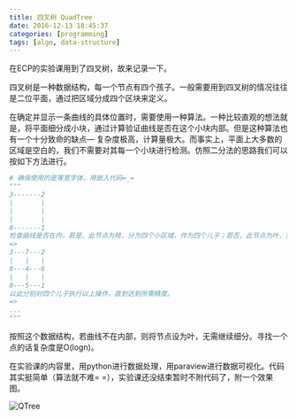 ```yaml
---
title: 四叉树 QuadTree
date: 2016-12-13 18:45:37
categories: [programming]
tags: [algo, data-structure]
---
```


在ECP的实验课用到了四叉树，故来记录一下。

四叉树是一种数据结构，每一个节点有四个孩子。一般需要用到四叉树的情况往往是二位平面，通过把区域分成四个区块来定义。

在确定并显示一条曲线的具体位置时，需要使用一种算法。一种比较直观的想法就是，将平面细分成小块，通过计算验证曲线是否在这个小块内部。但是这种算法也有一个十分致命的缺点— 复杂度极高，计算量极大。而事实上，平面上大多数的区域是空白的，我们不需要对其每一个小块进行检测。仿照二分法的思路我们可以按如下方法进行。

```Python
# 确保使用的是等宽字体，用嵌入代码=_=
"""
3-------2       
|       |
|       |
|       |
0-------1
检查曲线是否在内，若是，此节点为枝，分为四个小区域，作为四个儿子；若否，此节点为叶，没有儿子。
=>
3---7---2
|   |   |
8---4---6
|   |   |
0---5---1
以此分别对四个儿子执行以上操作，直到达到所需精度。
=>
...
"""
```

按照这个数据结构，若曲线不在内部，则将节点设为叶，无需继续细分。寻找一个点的话复杂度是O(logn)。



在实验课的内容里，用python进行数据处理，用paraview进行数据可视化。代码其实挺简单（算法就不难= =），实验课还没结束暂时不附代码了，附一个效果图。

![QTree](http://oi4yiqiop.bkt.clouddn.com/QTree.png?imageMogr2/thumbnail/!50p)

